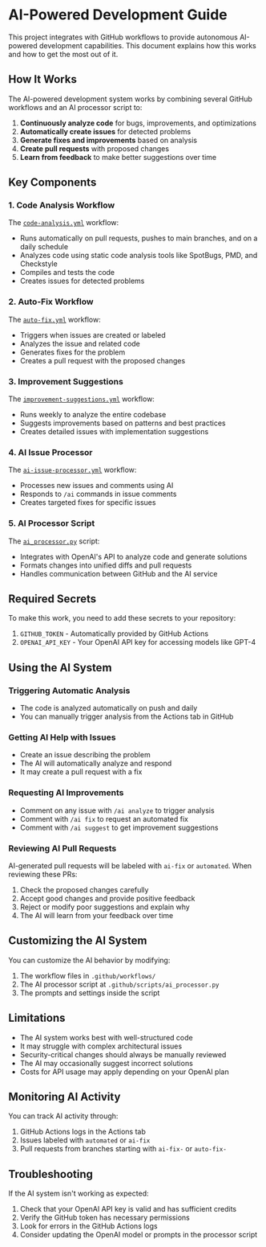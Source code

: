 # AI-Powered Development Guide

This project integrates with GitHub workflows to provide autonomous AI-powered development capabilities. This document explains how this works and how to get the most out of it.

## How It Works

The AI-powered development system works by combining several GitHub workflows and an AI processor script to:

1. **Continuously analyze code** for bugs, improvements, and optimizations
2. **Automatically create issues** for detected problems
3. **Generate fixes and improvements** based on analysis
4. **Create pull requests** with proposed changes
5. **Learn from feedback** to make better suggestions over time

## Key Components

### 1. Code Analysis Workflow

The [`code-analysis.yml`](./workflows/code-analysis.yml) workflow:
- Runs automatically on pull requests, pushes to main branches, and on a daily schedule
- Analyzes code using static code analysis tools like SpotBugs, PMD, and Checkstyle
- Compiles and tests the code
- Creates issues for detected problems

### 2. Auto-Fix Workflow

The [`auto-fix.yml`](./workflows/auto-fix.yml) workflow:
- Triggers when issues are created or labeled
- Analyzes the issue and related code
- Generates fixes for the problem
- Creates a pull request with the proposed changes

### 3. Improvement Suggestions

The [`improvement-suggestions.yml`](./workflows/improvement-suggestions.yml) workflow:
- Runs weekly to analyze the entire codebase
- Suggests improvements based on patterns and best practices
- Creates detailed issues with implementation suggestions

### 4. AI Issue Processor

The [`ai-issue-processor.yml`](./workflows/ai-issue-processor.yml) workflow:
- Processes new issues and comments using AI
- Responds to `/ai` commands in issue comments
- Creates targeted fixes for specific issues

### 5. AI Processor Script

The [`ai_processor.py`](./scripts/ai_processor.py) script:
- Integrates with OpenAI's API to analyze code and generate solutions
- Formats changes into unified diffs and pull requests
- Handles communication between GitHub and the AI service

## Required Secrets

To make this work, you need to add these secrets to your repository:

1. `GITHUB_TOKEN` - Automatically provided by GitHub Actions
2. `OPENAI_API_KEY` - Your OpenAI API key for accessing models like GPT-4

## Using the AI System

### Triggering Automatic Analysis

- The code is analyzed automatically on push and daily
- You can manually trigger analysis from the Actions tab in GitHub

### Getting AI Help with Issues

- Create an issue describing the problem
- The AI will automatically analyze and respond
- It may create a pull request with a fix

### Requesting AI Improvements

- Comment on any issue with `/ai analyze` to trigger analysis
- Comment with `/ai fix` to request an automated fix
- Comment with `/ai suggest` to get improvement suggestions

### Reviewing AI Pull Requests

AI-generated pull requests will be labeled with `ai-fix` or `automated`. When reviewing these PRs:

1. Check the proposed changes carefully
2. Accept good changes and provide positive feedback
3. Reject or modify poor suggestions and explain why
4. The AI will learn from your feedback over time

## Customizing the AI System

You can customize the AI behavior by modifying:

1. The workflow files in `.github/workflows/`
2. The AI processor script at `.github/scripts/ai_processor.py`
3. The prompts and settings inside the script

## Limitations

- The AI system works best with well-structured code
- It may struggle with complex architectural issues
- Security-critical changes should always be manually reviewed
- The AI may occasionally suggest incorrect solutions
- Costs for API usage may apply depending on your OpenAI plan

## Monitoring AI Activity

You can track AI activity through:

1. GitHub Actions logs in the Actions tab
2. Issues labeled with `automated` or `ai-fix`
3. Pull requests from branches starting with `ai-fix-` or `auto-fix-`

## Troubleshooting

If the AI system isn't working as expected:

1. Check that your OpenAI API key is valid and has sufficient credits
2. Verify the GitHub token has necessary permissions
3. Look for errors in the GitHub Actions logs
4. Consider updating the OpenAI model or prompts in the processor script